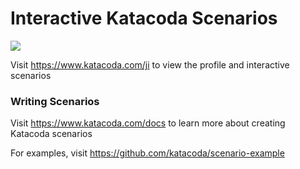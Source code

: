 # Interactive Katacoda Scenarios

[![](http://shields.katacoda.com/katacoda/ji/count.svg)](https://www.katacoda.com/ji "Get your profile on Katacoda.com")

Visit https://www.katacoda.com/ji to view the profile and interactive scenarios

### Writing Scenarios
Visit https://www.katacoda.com/docs to learn more about creating Katacoda scenarios

For examples, visit https://github.com/katacoda/scenario-example
